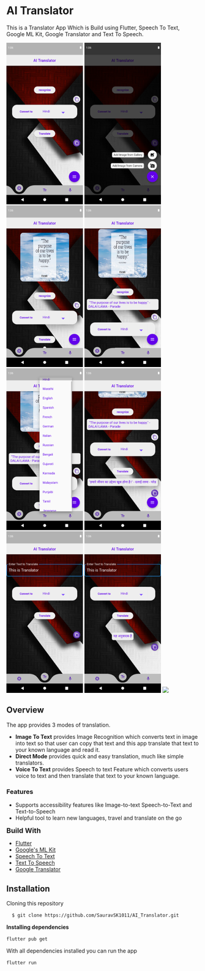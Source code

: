 
# AI Translator

This is a Translator App Which is Build using Flutter, Speech To Text, Google ML Kit, Google Translator and Text To Speech.

<img src=img1.png width="200">
<img src=img2.png width="200">
<img src=img3.png width="200">
<img src=img4.png width="200">
<img src=img5.png width="200">
<img src=img6.png width="200">
<img src=img7.png width="200">
<img src=img8.png width="200">
<img src=img9.png width="200">


## Overview
The app provides 3 modes of translation.
* **Image To Text** provides Image Recognition which converts text in image into text so that user can copy that text and this app translate that text to your known language and read it.
* **Direct Mode** provides quick and easy translation, much like simple translators.
* **Voice To Text** provides Speech to text Feature which converts users voice to text and then translate that text to your known language.
### Features
* Supports accessibility features like Image-to-text Speech-to-Text and Text-to-Speech
* Helpful tool to learn new languages, travel and translate on the go

 <font size="4"> **Build With**</font> 
 - [Flutter](https://flutter.dev/)
 - [Google's ML Kit](https://pub.dev/packages/google_ml_kit)
 - [Speech To Text](https://pub.dev/packages/speech_to_text)
 - [Text To Speech](https://pub.dev/packages/flutter_tts)
 - [Google Translator](https://pub.dev/packages/translator)
## Installation

Cloning this repository

```bash
  $ git clone https://github.com/SauravSK1011/AI_Translator.git
```
**Installing dependencies**
```bash
flutter pub get
```

With all dependencies installed  you can run the app
 ```bash
flutter run
```
